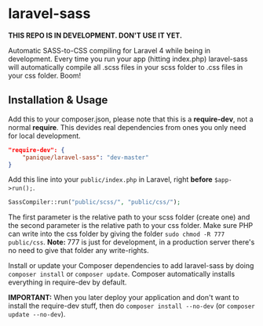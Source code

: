 laravel-sass
============

**THIS REPO IS IN DEVELOPMENT. DON'T USE IT YET.**

Automatic SASS-to-CSS compiling for Laravel 4 while being in development. Every time you run your app
(hitting index.php) laravel-sass will automatically compile all .scss files in your scss folder to .css files in
your css folder. Boom!

## Installation & Usage

Add this to your composer.json, please note that this is a **require-dev**, not a normal **require**. This devides
real dependencies from ones you only need for local development.

```json
"require-dev": {
    "panique/laravel-sass": "dev-master"
}
```

Add this line into your `public/index.php` in Laravel, right **before** `$app->run();`.

```php
SassCompiler::run("public/scss/", "public/css/");
```

The first parameter is the relative path to your scss folder (create one) and the second parameter is the relative
path to your css folder. Make sure PHP can write into the css folder by giving the folder
`sudo chmod -R 777 public/css`. **Note:** 777 is just for development, in a production server there's no need to give
that folder any write-rights.

Install or update your Composer dependencies to add laravel-sass by doing `composer install` or `composer update`.
Composer automatically installs everything in require-dev by default.

**IMPORTANT:** When you later deploy your application and don't want to install the require-dev stuff, then do
`composer install --no-dev` (or `composer update --no-dev`).

